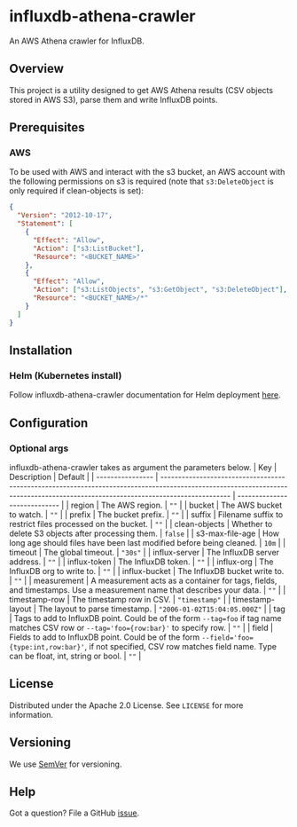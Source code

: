 # influxdb-athena-crawler

An AWS Athena crawler for InfluxDB.

## Overview

This project is a utility designed to get AWS Athena results (CSV objects stored in AWS S3), parse them and write InfluxDB points.

## Prerequisites

### <a id="Prerequisites_AWS"></a>AWS

To be used with AWS and interact with the s3 bucket, an AWS account with the following permissions on s3 is required (note that `s3:DeleteObject` is only required if clean-objects is set):

```json
{
  "Version": "2012-10-17",
  "Statement": [
    {
      "Effect": "Allow",
      "Action": ["s3:ListBucket"],
      "Resource": "<BUCKET_NAME>"
    },
    {
      "Effect": "Allow",
      "Action": ["s3:ListObjects", "s3:GetObject", "s3:DeleteObject"],
      "Resource": "<BUCKET_NAME>/*"
    }
  ]
}
```

## Installation

### Helm (Kubernetes install)

Follow influxdb-athena-crawler documentation for Helm deployment [here](./helm/influxdb-athena-crawler).

## Configuration

### <a id="Configuration_Optional_args"></a>Optional args

influxdb-athena-crawler takes as argument the parameters below.
| Key | Description | Default |
| ---------------- | ------------------------------------------------------------------------------------------------------------------------------------------------------------------------------- | ---------------------------- |
| region | The AWS region. | `""` |
| bucket | The AWS bucket to watch. | `""` |
| prefix | The bucket prefix. | `""` |
| suffix | Filename suffix to restrict files processed on the bucket. | `""` |
| clean-objects | Whether to delete S3 objects after processing them. | `false` |
| s3-max-file-age | How long age should files have been last modified before being cleaned. | `10m` |
| timeout | The global timeout. | `"30s"` |
| influx-server | The InfluxDB server address. | `""` |
| influx-token | The InfluxDB token. | `""` |
| influx-org | The InfluxDB org to write to. | `""` |
| influx-bucket | The InfluxDB bucket write to. | `""` |
| measurement | A measurement acts as a container for tags, fields, and timestamps. Use a measurement name that describes your data. | `""` |
| timestamp-row | The timestamp row in CSV. | `"timestamp"` |
| timestamp-layout | The layout to parse timestamp. | `"2006-01-02T15:04:05.000Z"` |
| tag | Tags to add to InfluxDB point. Could be of the form `--tag=foo` if tag name matches CSV row or `--tag='foo={row:bar}'` to specify row. | `""` |
| field | Fields to add to InfluxDB point. Could be of the form `--field='foo={type:int,row:bar}'`, if not specified, CSV row matches field name. Type can be float, int, string or bool. | `""` |

## License

Distributed under the Apache 2.0 License. See `LICENSE` for more information.

## Versioning

We use [SemVer](http://semver.org/) for versioning.

## Help

Got a question?
File a GitHub [issue](https://github.com/quortex/influxdb-athena-crawler/issues).
